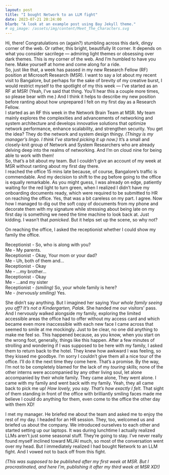 ```yaml
---
layout: post
title: "I bought Network to an LLM fight"
date: 2023-07-21 20:24:00
blurb: "A look at an example post using Bay Jekyll theme."
# og_image: /assets/img/content/Meet_The_Characters.svg
---
```


<!-- <img src="{{ "/assets/img/content/Meet_The_Characters.svg" | absolute_url }}" alt="Characters" class="post-pic"/> -->

Hi, there! Congratulations on (again?) stumbling across this dark, dingy corner of the web. Or rather, this bright, beautifully lit corner. It depends on what you consider sacrilege — admiring light themes or obsessing over dark themes. This is my corner of the web. And I’m humbled to have you here. Make yourself at home and come along for a ride.
<br>
So, just like that, a week has passed in my new Research Fellow (RF) position at Microsoft Research (MSR). I want to say a lot about my recent visit to Bangalore, but perhaps for the sake of brevity of my creative burst, I would restrict myself to the spotlight of my this week — I’ve started as an RF at MSR! (Yeah, I’ve said that thing. You’ll hear this a couple more times, so please bear with me.) And I think it helps to describe my new position before ranting about how unprepared I felt on my first day as a Research Fellow.
<br>
I started as an RF this week in the Network Brain Team at MSR. My team mainly explores the complexities and advancements of networking and system architecture and develops innovative solutions that optimize network performance, enhance scalability, and strengthen security. You get the idea? They do the network and system design thingy. <i>(Thingy is my manager’s lingo. I think I’ve started picking it up now.)</i>
It’s a small and closely-knit group of Network and System Researchers who are already delving deep into the realms of networking. And I’m on cloud nine for being able to work with them!
<br>
So, that’s a bit about my team. But I couldn’t give an account of my week at MSR without ranting about my first day there. <br>
I reached the office 15 mins late because, of course, Bangalore’s traffic is commendable. And my decision to shift to the pg before going to the office is equally remarkable. As you might guess, I was already on edge, patiently waiting for the red light to turn green, when I realized I didn’t have my onboarding documents ready, which were required to be submitted to HR on reaching the office. Yes, that was a bit careless on my part. I agree. Now how I managed to dig out the soft copy of documents from my phone and decorate them with my signature while stressing about being late on my first day is something we need the time machine to look back at. Just kidding. I wasn’t that <i>panicked</i>. But it helps set up the scene, so why not?

On reaching the office, I asked the receptionist whether I could show my family the office.

Receptionist - So, who is along with you?
<br>
Me - My parents.
<br>
Receptionist - Okay, Your mom or your dad?
<br>
Me - Uh, both of them and…
<br>
Receptionist - Okay
<br>
Me - …my brother…
<br>
Receptionist - Okay
<br>
Me - …and my sister
<br>
Receptionist - <i>(smiling)</i> So, your whole family is here?
<br>
Me - <i>(nervously smiling)</i> Yes.
<br>

She didn’t say anything. But I imagined her saying <i>Your whole family seeing you off? It’s not a Kindergarten, Palak.</i> She handed me our visitors' pass. And I nervously walked alongside my family, exploring the limited accessible areas the office had to offer without my access card and which became even more inaccessible with each new face I came across that seemed to smile at me mockingly. Just to be clear, no one did anything to make me feel so. This happened because, as you know, when you start on the wrong foot, generally, things like this happen.
After a few minutes of strolling and wondering if I was supposed to be here with my family, I asked them to return back to the hotel. They knew how awkward I was feeling, so they kissed me goodbye. I’m sorry I couldn’t give them all a nice tour of the office. I’ll do it the next time they come here. That’s a promise. By the way, I’m not to be completely blamed for the lack of my <i>touring</i> skills; none of the other interns were accompanied by any other living soul, let alone accompanied by their whole family. They came alone, They went alone. I came with my family and went back with my family. Yeah, they all came back to pick me up! <i>How lovely, you say. That’s how exactly I felt.</i>
That sight of them standing in front of the office with brilliantly smiling faces made me believe I could do anything for them, even come to the office the other day with them XD!

I met my manager. He briefed me about the team and asked me to enjoy the rest of my day. I headed for an HR session. They, too, welcomed us and briefed us about the company. We introduced ourselves to each other and started setting up our laptops. It was during lunchtime I actually realized LLMs aren’t just some seasonal stuff. They’re going to stay. I’ve never really found myself inclined toward ML/AI much, so most of the conversation went over my head. But I immediately realized I had bought Network to an LLM fight. And I vowed not to back off from this fight.

<i>(This was supposed to be published after my first week at MSR. But I procrastinated, and here I’m, publishing it after my third week at MSR XD!)</i>
